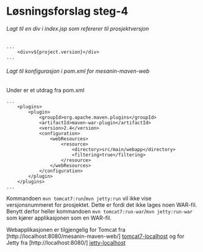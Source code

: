 # Løsningsforslag steg-4

###### Lagt til en div i index.jsp som refererer til prosjektversjon
    ...
        <div>v${project.version}</div>
    ...

###### Lagt til konfigurasjon i pom.xml for mesanin-maven-web

Under er et utdrag fra pom.xml

    ...
        <plugins>
            <plugin>
                <groupId>org.apache.maven.plugins</groupId>
                <artifactId>maven-war-plugin</artifactId>
                <version>2.4</version>
                <configuration>
                    <webResources>
                        <resource>
                            <directory>src/main/webapp</directory>
                            <filtering>true</filtering>
                        </resource>
                    </webResources>
                </configuration>
            </plugin>
        </plugins>
    ...

Kommandoen `mvn tomcat7:run`/`mvn jetty:run` vil ikke vise versjonsnummeret for prosjektet. Dette er fordi 
det ikke lages noen WAR-fil. Benytt derfor heller kommandoen `mvn tomcat7:run-war`/`mvn jetty:run-war` 
som kjører applikasjonen som en WAR-fil.

Webapplikasjonen er tilgjengelig for Tomcat fra [http://localhost:8080/mesanin-maven-web/] [tomcat7-localhost] 
og for Jetty fra [http://localhost:8080/] [jetty-localhost]


[tomcat7-localhost]: http://localhost:8080/mesanin-maven-web/
[jetty-localhost]: http://localhost:8080/